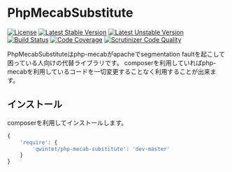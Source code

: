 # PhpMecabSubstitute

[![License](https://poser.pugx.org/qwintet/php-mecab-substitute/license.svg)](https://packagist.org/packages/qwintet/php-mecab-substitute)
[![Latest Stable Version](https://poser.pugx.org/qwintet/php-mecab-substitute/v/stable.svg)](https://packagist.org/packages/qwintet/php-mecab-substitute)
[![Latest Unstable Version](https://poser.pugx.org/qwintet/php-mecab-substitute/v/unstable.svg)](https://packagist.org/packages/qwintet/php-mecab-substitute)  
[![Build Status](https://scrutinizer-ci.com/g/motoyan-qwt/PhpMecabSubstitute/badges/build.png?b=master)](https://scrutinizer-ci.com/g/motoyan-qwt/PhpMecabSubstitute/build-status/master)
[![Code Coverage](https://scrutinizer-ci.com/g/motoyan-qwt/PhpMecabSubstitute/badges/coverage.png?b=master)](https://scrutinizer-ci.com/g/motoyan-qwt/PhpMecabSubstitute/?branch=master)
[![Scrutinizer Code Quality](https://scrutinizer-ci.com/g/motoyan-qwt/PhpMecabSubstitute/badges/quality-score.png?b=master)](https://scrutinizer-ci.com/g/motoyan-qwt/PhpMecabSubstitute/?branch=master)

PhpMecabSubstituteはphp-mecabがapacheでsegmentation faultを起こして困っている人向けの代替ライブラリです。
composerを利用していればphp-mecabを利用しているコードを一切変更することなく利用することが出来ます。

## インストール

composerを利用してインストールします。

```js
{
    'require': {
        'qwintet/php-mecab-substitute': 'dev-master'
    }
}
```
